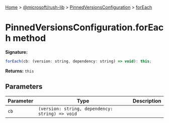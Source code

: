 [Home](./index) &gt; [@microsoft/rush-lib](./rush-lib.md) &gt; [PinnedVersionsConfiguration](./rush-lib.pinnedversionsconfiguration.md) &gt; [forEach](./rush-lib.pinnedversionsconfiguration.foreach.md)

# PinnedVersionsConfiguration.forEach method


**Signature:**
```javascript
forEach(cb: (version: string, dependency: string) => void): this;
```
**Returns:** `this`

## Parameters

|  Parameter | Type | Description |
|  --- | --- | --- |
|  `cb` | `(version: string, dependency: string) => void` |  |

